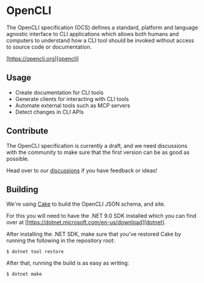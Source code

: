 # OpenCLI

The OpenCLI specification (OCS) defines a standard, platform and
language agnostic interface to CLI applications which allows both humans
and computers to understand how a CLI tool should be invoked without
access to source code or documentation.

[https://opencli.org][opencli]  

## Usage

* Create documentation for CLI tools
* Generate clients for interacting with CLI tools
* Automate external tools such as MCP servers
* Detect changes in CLI APIs

## Contribute

The OpenCLI specification is currently a draft, and we need discussions 
with the community to make sure that the first version can be as good as possible.

Head over to our [discussions][discussions] if you have feedback or ideas!

## Building

We're using [Cake][cake] 
to build the OpenCLI JSON schema, and site. 

For this you will need to have the .NET 9.0 SDK installed
which you can find over at [https://dotnet.microsoft.com/en-us/download][dotnet].

After installing the .NET SDK, make sure that you've 
restored Cake by running the following in the repository root:

```shell
$ dotnet tool restore
```

After that, running the build is as easy as writing:

```shell
$ dotnet make
```

[opencli]: https://opencli.org
[discussions]: https://github.com/spectreconsole/open-cli/discussions
[cake]: https://github.com/cake-build/cake
[dotnet]: https://dotnet.microsoft.com/en-us/download